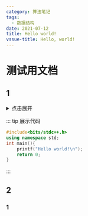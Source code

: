 ```yaml
---
category: 算法笔记
tags:
  - 数据结构
date: 2021-07-12
title: Hello world!
vssue-title: Hello, world!
---
```



<!-- more -->
# 测试用文档
## 1
<details>
<summary>点击展开</summary>

``` cpp
#include<bits/stdc++.h>
using namespace std;
int main(){
    printf("Hello world!\n");
    return 0;
}
```
</details>

::: tip 展示代码
``` cpp
#include<bits/stdc++.h>
using namespace std;
int main(){
    printf("Hello world!\n");
    return 0;
}
```
:::
## 2
### 1
